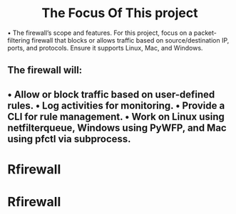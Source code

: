 <h1 align='center'>The Focus Of This project</h1>

• The firewall’s scope and features. For this project, focus on a packet-filtering firewall that blocks or allows traffic based on source/destination IP, ports, and protocols. Ensure it supports Linux, Mac, and Windows.

<h2>The firewall will:<h2>

• Allow or block traffic based on user-defined rules.
• Log activities for monitoring.
• Provide a CLI for rule management.
• Work on Linux using netfilterqueue, Windows using PyWFP, and Mac using pfctl via subprocess.
# Rfirewall
# Rfirewall
